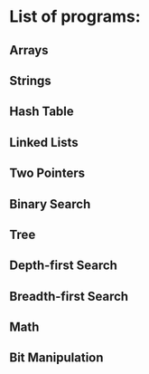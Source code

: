 # List of programs:

## Arrays

## Strings

## Hash Table

## Linked Lists

## Two Pointers

## Binary Search

## Tree

## Depth-first Search

## Breadth-first Search

## Math

## Bit Manipulation
